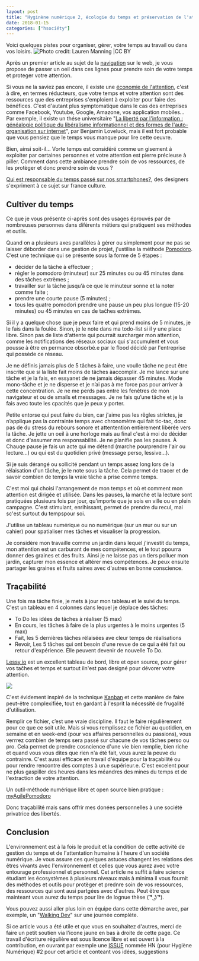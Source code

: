 ```yaml
---
layout: post
title: "Hyginène numérique 2, écologie du temps et préservation de l'attention"
date: 2018-01-15
categories: ["hsociéty"]
---
```


Voici quelques pistes pour organiser, gérer, votre temps au travail ou dans vos loisirs.
![](https://farm9.staticflickr.com/8174/8049021365_6f3358933f_c.jpg "Photo credit: Lauren Manning |CC BY")

Après un premier article au sujet de la [navigation](https://xavcc.github.io/hsociety/2018/01/08/hygiene-numerique.html) sur le web, je vous propose de passer un oeil  dans ces lignes pour prendre soin de votre temps et proteger votre attention.

Si vous ne la saviez pas encore, il existe une [économie de l'attention](https://fr.wikipedia.org/wiki/%C3%89conomie_de_l%27attention), c'est à dire, en termes réducteurs, que votre temps et votre attention sont des ressources que des entreprises s'emploient à exploiter pour faire des bénéfices. C'est d'autant plus symptomatique dans le cas des entreprises comme Facebook, Youtube, Google, Amazone, vos application mobiles...
Par exemple, il existe un thése universitaire "[La liberté par l'information : généalogie politique du libéralisme informationnel et des formes de l'auto-organisation sur internet](http://www.theses.fr/2012EHES0002)", par Benjamin Loveluck, mais il est fort probable que vous pensiez que le temps vous manque pour lire cette oeuvre.

Bien, ainsi soit-il... Vorte temps est considéré comme un gisement à exploiter par certaines personnes et votre attention est pierre précieuse à piller. Comment dans cette ambiance prendre soin de vos ressources, de les protèger et donc prendre soin de vous ?

[Qui est responsable du temps passé sur nos smartphones?](https://www.franceculture.fr/emissions/le-numerique-et-nous/qui-est-responsable-du-temps-passe-sur-nos-smartphones), des designers s'expriment à ce sujet sur france culture.

## Cultiver du temps

Ce que je vous présente ci-après sont des usages éprouvés par de nombreuses personnes dans diférents métiers qui pratiquent ses méthodes et outils.

Quand on a plusieurs axes parallèles à gérer ou simplement pour ne pas se laisser déborder dans une gestion de projet, j'ustilise la méthode [Pomodoro](https://fr.wikipedia.org/wiki/Technique_Pomodoro). C’est une technique qui se présente sous la forme de 5 étapes :
- décider de la tâche à effectuer ;
- régler le pomodoro (minuteur) sur 25 minutes ou ou 45 minutes dans des tâches extrèmes ;  
- travailler sur la tâche jusqu’à ce que le minuteur sonne et la noter comme faite ;
- prendre une courte pause (5 minutes) ;
- tous les quatre pomodori prendre une pause un peu plus longue (15-20 minutes) ou 45 minutes en cas de taĉhes extrèmes.

Si il y a quelque chose que je peux faire et qui prend moins de 5 minutes, je le fais dans la foulée. Sinon, je le note dans ma todo-list si il y une place libre. Sinon pas de liste d'attente qui pourrait surcharger mon attention, comme les notifications des réseaux sociaux qui s'accumulent et vous pousse à être en permance obsorbé.e par le flood décidé par l'entreprise qui possède ce réseau.

Je ne définis jamais plus de 5 tâches à faire, une voulle tâche ne peut être inscrite que si la liste fait moins de tâches àaccomplir.
Je me lance sur une tâche et je la fais, en essyanet de ne jamais dépasser 45 minutes.
Mode mono-tâche et je ne disperse et je n’ai pas à me force pas pour arriver à cette concentration. Je ne me perds pas entre les fenêtres de mon navigateur et ou de smails et messsages. Je ne fais qu’une tâche et je la fais avec toute les cpacités que je peux y porter. 

Petite entorse qui peut faire du bien, car j'aime pas les rêgles strictes, je n’applique pas la contrainte temps avec chronomètre qui fait tic-tac, donc pas de du stress du rebours sonore et attentention entièrement libèrée vers la tâche. Je jette un oeil à une horloge mais au final c'est à moi de décider et donc d'assumer ma responsabilité. Je ne planifie pas les pauses. À Chauqe pause je fais un acte qui me détend (marche pourprendre l'air ou lecture...) ou qui est du quotidien privé (message perso, lessive...).

Si je suis dérangé ou sollicité pendant un temps assez long lors de la rélaisation d'un tâche, je le note sous la tâche. Cela permet de tracer et de savoir combien de temps la vraie tâche a prise comme temps. 

C'est moi qui choisi l'arrangement de mon temps et où et comment mon attention est dirigée et utilisée. Dans les pauses, la marche et la lecture sont pratiquées plusieurs fois par jour, qu'importe que je sois en ville ou en plein campagne. C'est stimulant, enrihissant, permet de prendre du recul, mai sc'est surtout du tempspour soi.

J'utilise un tableau numérique ou no numérique (sur un mur ou sur un cahier) pour spatialiser mes tâches et visualiser la progression.

Je considère mon travaille comme un jardin dans lequel j'investit du temps, mon attention est un carburant de mes compétences, et le tout ppourra donner des graines et des fruits. Ainsi je ne laisse pas un tiers polluer mon jardin, capturer mon essence et altérer mes compétences. Je peux ensuite partager les graines et fruits saines avec d'autres en bonne conscience. 

## Traçabilité

Une fois ma tâche finie, je mets à jour mon tableau et le suivi du temps. C'est un tableau en 4 colonnes dans lequel je déplace des tâches: 
+ To Do les idées de tâches à réaliser (5 max)
+ En cours, les tâches à faire de la plus urgentes à le moins urgentes (5 max)
+ Fait, les 5 dernières tâches rélaisées ave cleur temps de réalisations
+ Revoir, Les 5 tâches qui ont besoin d'une revue de ce qui a été fait ou retour d'expérience. Elle peuvent devenir de nouvelle To Do.

[Lessy.io](https://lessy.io) est un excellent tableau de bord, libre et open source, pour gérer vos taĉhes et temps et surtout iln'est pas designé pour dévorer votre attention.

![](https://www.lessy.io/static/back-home.png)

C'est évidement inspiré de la technique [Kanban](https://fr.wikipedia.org/wiki/Kanban_(d%C3%A9veloppement)) et cette manière de faire peut-être complexifiée, tout en gardant à l'esprit la nécessité de frugalité d'utilisation. 

Remplir ce fichier, c’est une vraie discipline. Il faut le faire régulièrement pour ce que ce soit utile. Mais si vous remplissez  ce fichier au quotidien, en semaine et en week-end (pour vos affaires personnelles ou passions), vous verrrez combien de temps sera passé sur chacune de vos tâches perso ou pro. Cela permet de prendre cosncience d'une vie bien remplie, bien riche et quand vous vous dites que rien n'a été fait, vous aurez la peuve du contrainre. C'est aussi efficace en travail d'équipe pour la traçabilité ou pour rendre rencontre des comptes à un.e supérieur.e. C'est excelent pour ne plus gaspiller des heures dans les méandres des mines du temps et de l'extraction de votre attention.

Un outil-méthode numérique libre et open source bien pratique : [myAgilePomodoro](https://sourceforge.net/projects/mypomodoro/)

Donc traçabilité mais sans offrir mes donées personnelles à une société privatrice des libertés.

## Conclusion

L'environnement est à la fois le produit et la condition de cette activité de gestion du temps et de l'attentation humaine à l'heure d'un société numérique. Je vous assure ces quelques astuces changent les relations des êtres vivants avec l'environnement et celles que vous aurez avec votre entourage professionnel et personnel. Cet article ne suffit à faire science étudiant les écosystèmes à plusieurs niveaux mais à minima il vous fournit des méthodes et outils pour protèger et prednre soin de vos ressources, des ressources qui sont ausi partgées avec d'autres. Peut être que mainteant vous aurez du temps pour lire de lognue thèse ( ͡° ͜ʖ ͡°).

Vous pouvez aussi aller plus loin en équipe dans cette démarche avec, par exemple, un "[Walking Dev](http://walkingdev.fr/#walkingdev/labncollab)" sur une journée complète. 

Si ce article vous a été utile et que vous en souhaitez d'autres, merci de faire un petit soutien via l'icone jaune en bas à droite de cette page. Ce travail d'écriture régulière est sous licence libre et est ouvert à la contribution, en ouvrant par exemple une [ISSUE](https://github.com/XavCC/xavcc.github.io/issues) nommée HN (pour Hygiène Numérique) #2 pour cet article et conteant vos idées, suggestions
